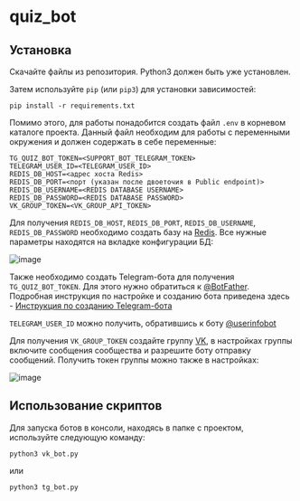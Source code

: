 # quiz_bot


## Установка

Скачайте файлы из репозитория. Python3 должен быть уже установлен. 

Затем используйте `pip` (или `pip3`) для установки зависимостей:
```
pip install -r requirements.txt
```
Помимо этого, для работы понадобится создать файл `.env` в корневом каталоге проекта. Данный файл необходим для работы с переменными окружения и должен содержать в себе переменные: 
```
TG_QUIZ_BOT_TOKEN=<SUPPORT_BOT_TELEGRAM_TOKEN>
TELEGRAM_USER_ID=<TELEGRAM_USER_ID>
REDIS_DB_HOST=<адрес хоста Redis>
REDIS_DB_PORT=<порт (указан после двоеточия в Public endpoint)>
REDIS_DB_USERNAME=<REDIS DATABASE USERNAME>
REDIS_DB_PASSWORD=<REDIS DATABASE PASSWORD>
VK_GROUP_TOKEN=<VK_GROUP_API_TOKEN>
```

Для получения `REDIS_DB_HOST`, `REDIS_DB_PORT`, `REDIS_DB_USERNAME`, `REDIS_DB_PASSWORD` необходимо создать базу на [Redis](https://redis.com/). Все нужные параметры находятся на вкладке конфигурации БД:

![image](https://github.com/dmitriev-ilya/quiz_bot/assets/67222917/bb67d02d-5e9b-4c9c-acd3-a82731903668)

Также необходимо создать Telegram-бота для получения `TG_QUIZ_BOT_TOKEN`. Для этого нужно обратиться к [@BotFather](https://telegram.me/BotFather). Подробная инструкция по настройке и созданию бота приведена здесь - [Инструкция по созданию Telegram-бота](https://way23.ru/%D1%80%D0%B5%D0%B3%D0%B8%D1%81%D1%82%D1%80%D0%B0%D1%86%D0%B8%D1%8F-%D0%B1%D0%BE%D1%82%D0%B0-%D0%B2-telegram.html)

`TELEGRAM_USER_ID` можно получить, обратившись к боту [@userinfobot](https://t.me/getmyid_bot)

Для получения `VK_GROUP_TOKEN` создайте группу [VK](https://vk.com/groups?tab=admin), в настройках группы включите сообщения сообщества и разрешите боту отправку сообщений. Получить токен группы можно также в настройках:

![image](https://github.com/dmitriev-ilya/verb_game_support_bot/assets/67222917/3a1169a7-eb38-48b0-8cb3-0f770bdea080)

## Использование скриптов

Для запуска ботов в консоли, находясь в папке с проектом, используйте следующую команду:

```
python3 vk_bot.py
```

или 

```
python3 tg_bot.py
```
